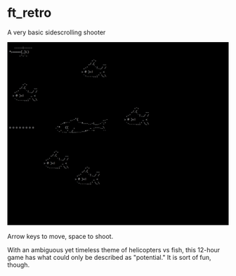# ft_retro
A very basic sidescrolling shooter

![](images/ft_retro.png)

Arrow keys to move, space to shoot.

With an ambiguous yet timeless theme of helicopters vs fish, this 12-hour game has what could only be described as "potential." It is sort of fun, though.
